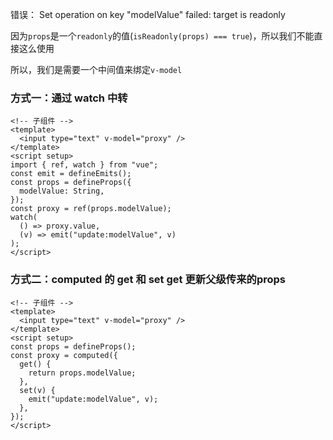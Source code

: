错误： Set operation on key "modelValue" failed: target is readonly

因为`props`是一个`readonly`的值(`isReadonly(props) === true`)，所以我们不能直接这么使用

所以，我们是需要一个中间值来绑定`v-model`

### 方式一：通过 watch 中转

```vue
<!-- 子组件 -->
<template>
  <input type="text" v-model="proxy" />
</template>
<script setup>
import { ref, watch } from "vue";
const emit = defineEmits();
const props = defineProps({
  modelValue: String,
});
const proxy = ref(props.modelValue);
watch(
  () => proxy.value,
  (v) => emit("update:modelValue", v)
);
</script>
```

### 方式二：computed 的 get 和 set get   更新父级传来的props

```vue
<!-- 子组件 -->
<template>
  <input type="text" v-model="proxy" />
</template>
<script setup>
const props = defineProps();
const proxy = computed({
  get() {
    return props.modelValue;
  },
  set(v) {
    emit("update:modelValue", v);
  },
});
</script>
```
